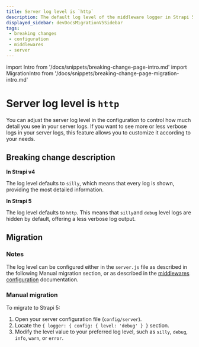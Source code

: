 ```yaml
---
title: Server log level is `http`
description: The default log level of the middleware logger in Strapi 5 is 'http'.
displayed_sidebar: devDocsMigrationV5Sidebar
tags:
 - breaking changes
 - configuration
 - middlewares
 - server
---
```


import Intro from '/docs/snippets/breaking-change-page-intro.md'
import MigrationIntro from '/docs/snippets/breaking-change-page-migration-intro.md'

# Server log level is `http`

You can adjust the server log level in the configuration to control how much detail you see in your server logs. If you want to see more or less verbose logs in your server logs, this feature allows you to customize it according to your needs.

<Intro />

## Breaking change description

<SideBySideContainer>

<SideBySideColumn>

**In Strapi v4**

The log level defaults to `silly`, which means that every log is shown, providing the most detailed information.

</SideBySideColumn>

<SideBySideColumn>

**In Strapi 5**

The log level defaults to `http`. This means that `silly`and `debug` level logs are hidden by default, offering a less verbose log output.

</SideBySideColumn>

</SideBySideContainer>

## Migration

<MigrationIntro />

### Notes

The log level can be configured either in the `server.js` file as described in the following Manual migration section, or as described in the [middlewares configuration](/dev-docs/configurations/middlewares#logger) documentation.


### Manual migration

To migrate to Strapi 5: 

1. Open your server configuration file (`config/server`).
2.  Locate the `{ logger: { config: { level: 'debug' } }` section.
3. Modify the level value to your preferred log level, such as `silly`, `debug`, `info`, `warn`, or `error`.

